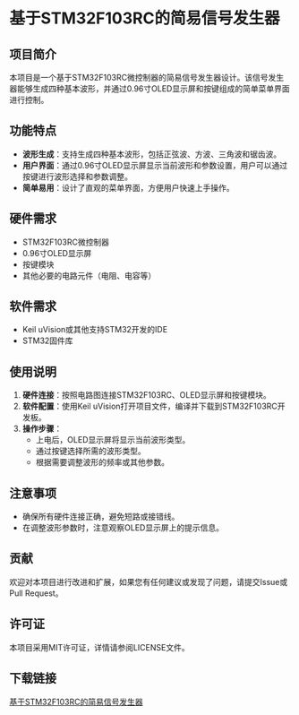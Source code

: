 # 基于STM32F103RC的简易信号发生器

## 项目简介

本项目是一个基于STM32F103RC微控制器的简易信号发生器设计。该信号发生器能够生成四种基本波形，并通过0.96寸OLED显示屏和按键组成的简单菜单界面进行控制。

## 功能特点

- **波形生成**：支持生成四种基本波形，包括正弦波、方波、三角波和锯齿波。
- **用户界面**：通过0.96寸OLED显示屏显示当前波形和参数设置，用户可以通过按键进行波形选择和参数调整。
- **简单易用**：设计了直观的菜单界面，方便用户快速上手操作。

## 硬件需求

- STM32F103RC微控制器
- 0.96寸OLED显示屏
- 按键模块
- 其他必要的电路元件（电阻、电容等）

## 软件需求

- Keil uVision或其他支持STM32开发的IDE
- STM32固件库

## 使用说明

1. **硬件连接**：按照电路图连接STM32F103RC、OLED显示屏和按键模块。
2. **软件配置**：使用Keil uVision打开项目文件，编译并下载到STM32F103RC开发板。
3. **操作步骤**：
   - 上电后，OLED显示屏将显示当前波形类型。
   - 通过按键选择所需的波形类型。
   - 根据需要调整波形的频率或其他参数。

## 注意事项

- 确保所有硬件连接正确，避免短路或接错线。
- 在调整波形参数时，注意观察OLED显示屏上的提示信息。

## 贡献

欢迎对本项目进行改进和扩展，如果您有任何建议或发现了问题，请提交Issue或Pull Request。

## 许可证

本项目采用MIT许可证，详情请参阅LICENSE文件。

## 下载链接

[基于STM32F103RC的简易信号发生器](https://pan.quark.cn/s/40bb813cbf8d)